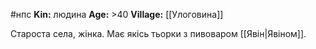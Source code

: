 #нпс
**Kin:** людина
**Age:** >40
**Village:** [[Улоговина]]

Староста села, жінка. Має якісь тьорки з пивоваром [[Явін|Явіном]].